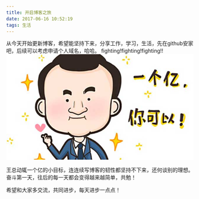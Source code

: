 ```yaml
---
title: 开启博客之旅
date: 2017-06-16 10:52:19
tags: 生活
---
```

从今天开始更新博客，希望能坚持下来，分享工作，学习，生活，先在github安家吧，后续可以考虑申请个人域名，哈哈。
fighting!fighting!fighting!!
![](/images/onebillion.jpeg)

王总动辄一个亿的小目标，连连续写博客的韧性都坚持不下来，还何谈别的理想。
奋斗第一天，往后的每一天都会变得越来越简单，共勉！

希望和大家多交流，共同进步，每天进步一点点！